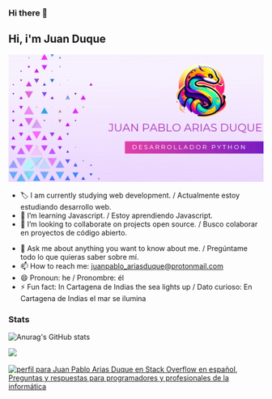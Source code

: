 ### Hi there 👋

## Hi, i'm Juan Duque 
    
 <img src="img/Screenshot 2024-01-09 195443.png">
 
- 🏷 I am currently studying web development. / Actualmente estoy estudiando desarrollo web.
- 🌱 I’m learning Javascript. / Estoy aprendiendo Javascript.                            
- 👯 I’m looking to collaborate on projects open source. / Busco colaborar en proyectos de código abierto.
<!-- - 🤔 I’m looking for help with ... -->
- 💬 Ask me about anything you want to know about me. / Pregúntame todo lo que quieras saber sobre mí.
- 📫 How to reach me: juanpablo_ariasduque@protonmail.com
- 😄 Pronoun: he /  Pronombre: él
- ⚡ Fun fact: In Cartagena de Indias the sea lights up /  Dato curioso: En Cartagena de Indias el mar se ilumina

### Stats

![Anurag's GitHub stats](https://github-readme-stats.vercel.app/api?username=Boudgnosis&show_icons=true&theme=radical)



<img src="https://reygif.com/media/4/pokemon-lugia-54430.gif" width="80px">


<a href="https://es.stackoverflow.com/users/253032/juan-pablo-arias-duque"><img src="https://es.stackoverflow.com/users/flair/253032.png" width="208" height="58" alt="perfil para Juan Pablo Arias Duque en Stack Overflow en espa&#241;ol, Preguntas y respuestas para programadores y profesionales de la inform&#225;tica" title="perfil para Juan Pablo Arias Duque en Stack Overflow en espa&#241;ol, Preguntas y respuestas para programadores y profesionales de la inform&#225;tica"></a>
